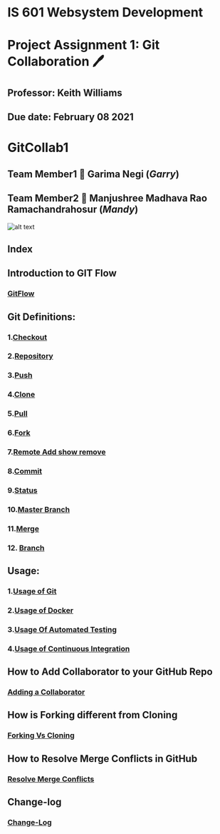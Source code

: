 # IS 601 Websystem Development #
# Project Assignment 1: Git Collaboration :pen:
## Professor: Keith Williams 
## Due date: February 08 2021
# GitCollab1
## Team Member1 :handshake: Garima Negi (*Garry*) 
## Team Member2 :handshake: Manjushree Madhava Rao Ramachandrahosur (*Mandy*)
![alt text](https://www.coderomeos.org/storage/uploads/images/posts/how-to-use-github-simple-github-tutorial-for-beginners-5d75f561e98d4.png)
## Index ##
## Introduction to GIT Flow
### [GitFlow](https://github.com/gn32/GitCollab1/blob/main/Documents/Git%20Flow.docx)
## Git Definitions:
### 1.[Checkout](https://github.com/gn32/GitCollab1/blob/main/Documents/Checkout.docx)
### 2.[Repository](https://github.com/gn32/GitCollab1/blob/main/Documents/Repository.docx)
### 3.[Push](https://github.com/gn32/GitCollab1/blob/main/Documents/Push.docx)
### 4.[Clone](https://github.com/gn32/GitCollab1/blob/main/Documents/Clone.docx)
### 5.[Pull](https://github.com1./gn32/GitCollab1/blob/main/Documents/Pull.docx)
### 6.[Fork](https://github.com/gn32/GitCollab1/blob/main/Documents/Fork.docx)
### 7.[Remote Add show remove](https://github.com/gn32/GitCollab1/blob/main/Documents/Remote%20Add%20show%20remove.docx)
### 8.[Commit](https://github.com/gn32/GitCollab1/blob/main/Documents/Commit.docx)
### 9.[Status](https://github.com/gn32/GitCollab1/blob/main/Documents/Status.docx)
### 10.[Master Branch](https://github.com/gn32/GitCollab1/blob/main/Documents/Master%20Branch.docx)
### 11.[Merge](https://github.com/gn32/GitCollab1/blob/main/Documents/Merge.docx)
### 12. [Branch](https://github.com/gn32/GitCollab1/blob/main/Documents/Branch.docx)
## Usage:
### 1.[Usage of Git](https://github.com/gn32/GitCollab1/blob/main/Usage/Usage%20of%20Git.docx)
### 2.[Usage of Docker](https://github.com/gn32/GitCollab1/blob/main/Usage/Usage%20of%20Docker.docx)
### 3.[Usage Of Automated Testing](https://github.com/gn32/GitCollab1/blob/main/Usage/Usage%20Of%20Automated%20Testing.docx)
### 4.[Usage of Continuous Integration](https://github.com/gn32/GitCollab1/blob/main/Usage/Usage%20Of%20Continuous%20integration.docx)
## How to Add Collaborator to your GitHub Repo
### [Adding a Collaborator](https://github.com/gn32/GitCollab1/blob/branch_gn_3/Resolving%20Merge%20conflicts%20in%20GitHub.docx)
## How is Forking different from Cloning
### [Forking Vs Cloning](https://github.com/gn32/GitCollab1/blob/main/Forking%20Vs%20Cloning.docx)
## How to Resolve Merge Conflicts in GitHub
### [Resolve Merge Conflicts](https://github.com/gn32/GitCollab1/blob/main/Resolving%20Merge%20conflicts%20in%20GitHub.docx)
## Change-log
### [Change-Log](https://github.com/gn32/GitCollab1/blob/main/Change_Log.docx)
